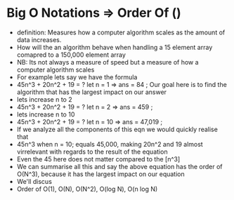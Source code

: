 # Big O Notations => Order Of ()

- definition: Measures how a computer algorithm scales as the amount of data increases. 
- How will the an algorithm behave when handling a 15 element array comapred to a 150,000 element array
- NB: Its not always a measure of speed but a measure of how a computer algorithm scales
- For example lets say we have the formula 
- 45n^3 + 20n^2 + 19 = ? let n = 1 => ans = 84 ; Our goal here is to find the algorithm that has the largest impact on our answer
- lets increase n to 2
- 45n^3 + 20n^2 + 19 = ? let n = 2 => ans = 459 ;
- lets increase n to 10
- 45n^3 + 20n^2 + 19 = ? let n = 10 => ans = 47,019 ;
- If we analyze all the components of this eqn we would quickly realise that 
- 45n^3 when n = 10; equals 45,000, making 20n^2 and 19 almost virrelevant with regards to the result of the equation
- Even the 45 here does not matter compared to the [n^3]
- We can summarise all this and say the above equation has the order of O(N^3), because it has the largest impact on our equation
- We'll discus
- Order of O(1), O(N), O(N^2), O(log N), O(n log N)